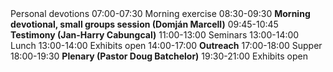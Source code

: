 <tr scope="row">
  <th></th>
  <td>Personal devotions</td>
</tr>
<tr>
  <th>07:00-07:30</th>
  <td>Morning exercise</td>
</tr>
<tr>
  <th>08:30-09:30</th>
  <td><strong>Morning devotional, small groups session (Domján Marcell)</strong></td>
</tr>
<tr>
  <th>09:45-10:45</th>
  <td><strong>Testimony (Jan-Harry Cabungcal)</strong></td>
</tr>
<tr>
  <th>11:00-13:00</th>
  <td>Seminars</td>
</tr>
<tr>
  <th>13:00-14:00</th>
  <td>Lunch</td>
</tr>
<tr>
  <th>13:00-14:00</th>
  <td>Exhibits open</td>
</tr>
<tr>
  <th>14:00-17:00</th>
  <td><strong>Outreach</strong></td>
</tr>
<tr>
  <th>17:00-18:00</th>
  <td>Supper</td>
</tr>
<tr>
  <th>18:00-19:30</th>
  <td><strong>Plenary (Pastor Doug Batchelor)</strong></td>
</tr>
<tr>
  <th>19:30-21:00</th>
  <td>Exhibits open</td>
</tr>
